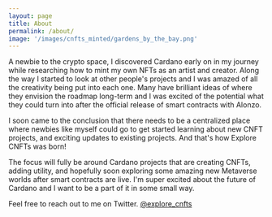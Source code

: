```yaml
---
layout: page
title: About
permalink: /about/
image: '/images/cnfts_minted/gardens_by_the_bay.png'
---
```


A newbie to the crypto space, I discovered Cardano early on in my journey while researching how to mint my own NFTs as an artist and creator. Along the way I started to look at other people's projects and I was amazed of all the creativity being put into each one. Many have brilliant ideas of where they envision the roadmap long-term and I was excited of the potential what they could turn into after the official release of smart contracts with Alonzo. 

I soon came to the conclusion that there needs to be a centralized place where newbies like myself could go to get started learning about new CNFT projects, and exciting updates to existing projects. And that's how Explore CNFTs was born!  

The focus will fully be around Cardano projects that are creating CNFTs, adding utility, and hopefully soon exploring some amazing new Metaverse worlds after smart contracts are live. I'm super excited about the future of Cardano and I want to be a part of it in some small way. 

Feel free to reach out to me on Twitter. [@explore_cnfts](https://twitter.com/explore_cnfts) 